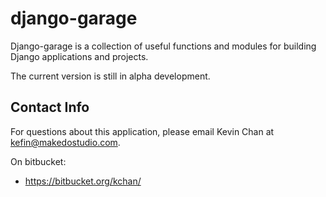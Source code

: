 django-garage
=============

Django-garage is a collection of useful functions and modules for
building Django applications and projects.

The current version is still in alpha development.


## Contact Info

For questions about this application, please email Kevin Chan at
kefin@makedostudio.com.

On bitbucket:

* https://bitbucket.org/kchan/
